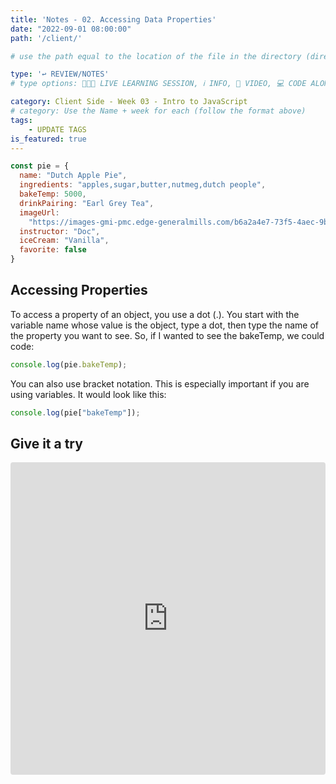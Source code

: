 ```yaml
---
title: 'Notes - 02. Accessing Data Properties'
date: "2022-09-01 08:00:00"
path: '/client/'

# use the path equal to the location of the file in the directory (directory structure)

type: '↩️ REVIEW/NOTES'
# type options: 👩🏽‍🏫 LIVE LEARNING SESSION, ℹ️ INFO, 🎥 VIDEO, 💻 CODE ALONG, 🥼LAB, ↩️ REVIEW/NOTES, 👥 GROUP LEARNING, 👷🏼‍♂️ GROUP PROJECT, 🧠 ASSESSMENT, 📝 ASSIGNMENT

category: Client Side - Week 03 - Intro to JavaScript
# category: Use the Name + week for each (follow the format above)
tags: 
    - UPDATE TAGS
is_featured: true
---
```

```js
const pie = {
  name: "Dutch Apple Pie",
  ingredients: "apples,sugar,butter,nutmeg,dutch people",
  bakeTemp: 5000,
  drinkPairing: "Earl Grey Tea",
  imageUrl:
    "https://images-gmi-pmc.edge-generalmills.com/b6a2a4e7-73f5-4aec-9bb6-f2b5054d65e6.jpg",
  instructor: "Doc",
  iceCream: "Vanilla",
  favorite: false
}
```

## Accessing Properties
To access a property of an object, you use a dot (.). You start with the variable name whose value is the object, type a dot, then type the name of the property you want to see. So, if I wanted to see the bakeTemp, we could code:

```js
console.log(pie.bakeTemp);
```

You can also use bracket notation. This is especially important if you are using variables. It would look like this:

```js
console.log(pie["bakeTemp"]);
```

## Give it a try

<iframe src="https://codesandbox.io/embed/accessing-data-properties-pwkuzq?expanddevtools=1&fontsize=14&hidenavigation=1&theme=dark"
     style="width:100%; height:500px; border:0; border-radius: 4px; overflow:hidden;"
     title="Accessing Data Properties"
     allow="accelerometer; ambient-light-sensor; camera; encrypted-media; geolocation; gyroscope; hid; microphone; midi; payment; usb; vr; xr-spatial-tracking"
     sandbox="allow-forms allow-modals allow-popups allow-presentation allow-same-origin allow-scripts"
   ></iframe>
